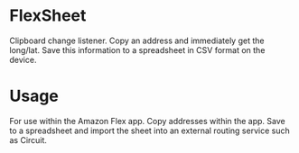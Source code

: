 # FlexSheet
Clipboard change listener. Copy an address and immediately get the long/lat. Save this information to a spreadsheet in CSV format on the device.
# Usage
For use within the Amazon Flex app. Copy addresses within the app. Save to a spreadsheet and import the sheet into an external routing service such as Circuit.
